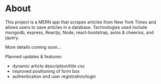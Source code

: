 # About

This project is a MERN app that scrapes articles from New York Times and allows users to save articles in a database. Technologies used include mongodb, express, Reactjs, Node, react-bootstrap, axios & cheerios, and jquery. 

More details coming soon...

Planned updates & features:
- dynamic article description/title css
- improved positioning of form box
- authentication and user registration/login